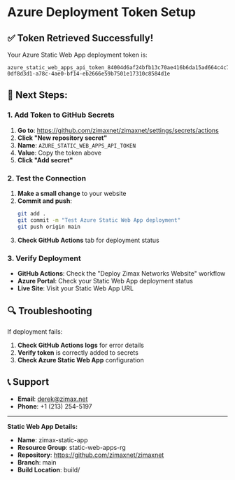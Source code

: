 # Azure Deployment Token Setup

## ✅ Token Retrieved Successfully!

Your Azure Static Web App deployment token is:
```
azure_static_web_apps_api_token_84004d6af24bfb13c70ae416b6da15ad664c4c78706c2ebb95d29fad58c822c206-0df8d3d1-a78c-4ae0-bf14-eb2666e59b7501e17310c8584d1e
```

## 🔧 Next Steps:

### 1. Add Token to GitHub Secrets

1. **Go to**: https://github.com/zimaxnet/zimaxnet/settings/secrets/actions
2. **Click "New repository secret"**
3. **Name**: `AZURE_STATIC_WEB_APPS_API_TOKEN`
4. **Value**: Copy the token above
5. **Click "Add secret"**

### 2. Test the Connection

1. **Make a small change** to your website
2. **Commit and push**:
   ```bash
   git add .
   git commit -m "Test Azure Static Web App deployment"
   git push origin main
   ```
3. **Check GitHub Actions** tab for deployment status

### 3. Verify Deployment

- **GitHub Actions**: Check the "Deploy Zimax Networks Website" workflow
- **Azure Portal**: Check your Static Web App deployment status
- **Live Site**: Visit your Static Web App URL

## 🔍 Troubleshooting

If deployment fails:
1. **Check GitHub Actions logs** for error details
2. **Verify token** is correctly added to secrets
3. **Check Azure Static Web App** configuration

## 📞 Support

- **Email**: derek@zimax.net
- **Phone**: +1 (213) 254-5197

---

**Static Web App Details:**
- **Name**: zimax-static-app
- **Resource Group**: static-web-apps-rg
- **Repository**: https://github.com/zimaxnet/zimaxnet
- **Branch**: main
- **Build Location**: build/ 